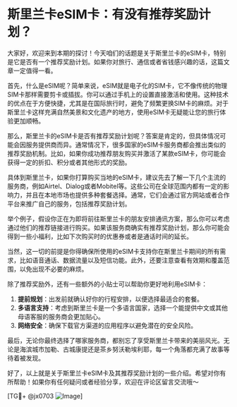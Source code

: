 # 斯里兰卡eSIM卡：有没有推荐奖励计划？

大家好，欢迎来到本期的探讨！今天咱们的话题是关于斯里兰卡的eSIM卡，特别是它是否有一个推荐奖励计划。如果你对旅行、通信或者省钱感兴趣的话，这篇文章一定值得一看。

首先，什么是eSIM呢？简单来说，eSIM就是电子化的SIM卡，它不像传统的物理SIM卡那样需要剪卡或插拔。你可以通过手机上的设置直接激活和使用。这种技术的优点在于方便快捷，尤其是在国际旅行时，避免了频繁更换SIM卡的麻烦。对于斯里兰卡这样充满自然美景和文化遗产的地方，使用eSIM卡无疑能让您的旅行体验更加顺畅。

那么，斯里兰卡的eSIM卡是否有推荐奖励计划呢？答案是肯定的，但具体情况可能会因服务提供商而异。通常情况下，很多国家的eSIM卡服务商都会推出类似的推荐奖励机制。比如，如果你成功推荐朋友购买并激活了某款eSIM卡，你可能会获得一定的折扣、积分或者其他形式的奖励。

具体到斯里兰卡，如果你打算购买当地的eSIM卡，建议先去了解一下几个主流的服务商，例如Airtel、Dialog或者Mobitel等。这些公司在全球范围内都有一定的影响力，并且在本地市场也提供多种套餐选择。通常，它们会通过官方网站或者合作平台来推广自己的服务，包括推荐奖励计划。

举个例子，假设你正在为即将前往斯里兰卡的朋友安排通讯方案，那么你可以考虑通过他们的推荐链接进行购买。如果该服务商确实有推荐奖励计划，那么你可能会得到一些小福利，比如下次购买时的优惠券或者是通话时间的延长。

当然，这一切的前提是你得确保所使用的eSIM卡支持你在斯里兰卡期间的所有需求，比如语音通话、数据流量以及短信功能。此外，还要注意查看有效期和覆盖范围，以免出现不必要的麻烦。

除了推荐奖励外，还有一些额外的小贴士可以帮助你更好地利用eSIM卡：

1. **提前规划**：出发前就确认好你的行程安排，以便选择最适合的套餐。
2. **多语言支持**：考虑到斯里兰卡是一个多语言国家，选择一个能提供中文或其他母语客服的服务商会更加贴心。
3. **网络安全**：确保下载官方渠道的应用程序以避免潜在的安全风险。

最后，无论你最终选择了哪家服务商，都别忘了享受斯里兰卡带来的美丽风光。无论是海滨城市加勒、古城康提还是茶乡努沃勒埃利耶，每一个角落都充满了故事等待着被发现。

好了，以上就是关于斯里兰卡eSIM卡及其推荐奖励计划的一些介绍。希望对你有所帮助！如果你有任何疑问或者经验分享，欢迎在评论区留言交流哦～

[TG💪+ @jx0703 ![Image](https://github.com/user-attachments/assets/dbca1d08-cadb-493c-b0ec-ad6f7a83f270)]